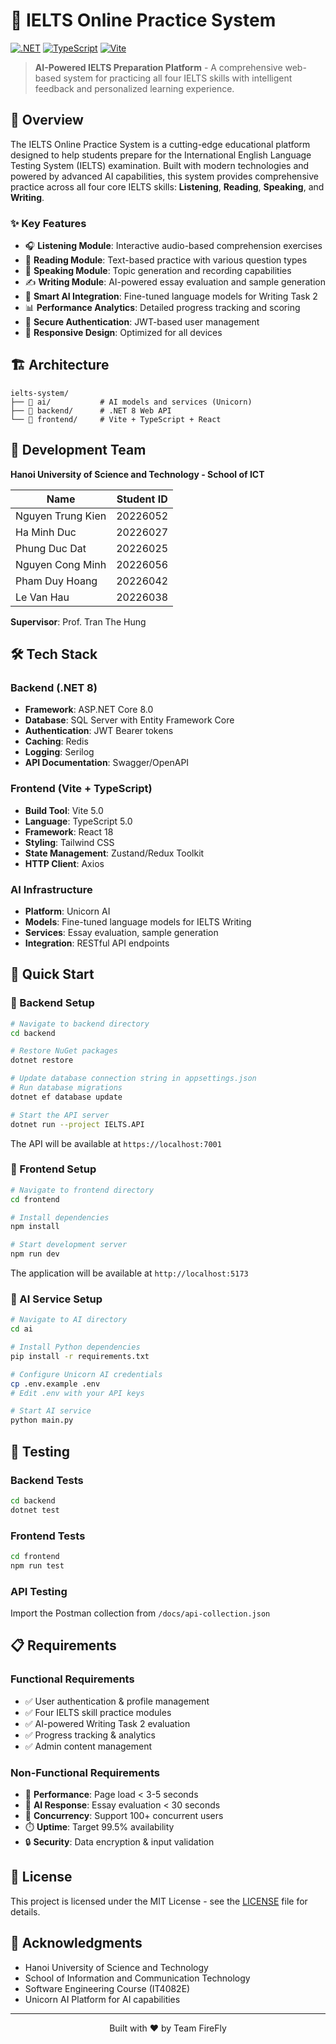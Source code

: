 # 🎯 IELTS Online Practice System

[![.NET](https://img.shields.io/badge/.NET-8.0-blue.svg)](https://dotnet.microsoft.com/)
[![TypeScript](https://img.shields.io/badge/TypeScript-5.0-blue.svg)](https://www.typescriptlang.org/)
[![Vite](https://img.shields.io/badge/Vite-5.0-646CFF.svg)](https://vitejs.dev/)

> **AI-Powered IELTS Preparation Platform** - A comprehensive web-based system for practicing all four IELTS skills with intelligent feedback and personalized learning experience.

## 🌟 Overview

The IELTS Online Practice System is a cutting-edge educational platform designed to help students prepare for the International English Language Testing System (IELTS) examination. Built with modern technologies and powered by advanced AI capabilities, this system provides comprehensive practice across all four core IELTS skills: **Listening**, **Reading**, **Speaking**, and **Writing**.

### ✨ Key Features

- 🎧 **Listening Module**: Interactive audio-based comprehension exercises
- 📖 **Reading Module**: Text-based practice with various question types
- 🎤 **Speaking Module**: Topic generation and recording capabilities  
- ✍️ **Writing Module**: AI-powered essay evaluation and sample generation
- 🤖 **Smart AI Integration**: Fine-tuned language models for Writing Task 2
- 📊 **Performance Analytics**: Detailed progress tracking and scoring
- 🔐 **Secure Authentication**: JWT-based user management
- 📱 **Responsive Design**: Optimized for all devices

## 🏗️ Architecture

```
ielts-system/
├── 📁 ai/           # AI models and services (Unicorn)
├── 📁 backend/      # .NET 8 Web API
└── 📁 frontend/     # Vite + TypeScript + React
```

## 👥 Development Team

**Hanoi University of Science and Technology - School of ICT**

| Name | Student ID |
|------|------------|
| Nguyen Trung Kien | 20226052 |
| Ha Minh Duc | 20226027 | 
| Phung Duc Dat | 20226025 | 
| Nguyen Cong Minh | 20226056 |
| Pham Duy Hoang | 20226042 |
| Le Van Hau | 20226038 |

**Supervisor**: Prof. Tran The Hung

## 🛠️ Tech Stack

### Backend (.NET 8)
- **Framework**: ASP.NET Core 8.0
- **Database**: SQL Server with Entity Framework Core
- **Authentication**: JWT Bearer tokens
- **Caching**: Redis
- **Logging**: Serilog
- **API Documentation**: Swagger/OpenAPI

### Frontend (Vite + TypeScript)
- **Build Tool**: Vite 5.0
- **Language**: TypeScript 5.0
- **Framework**: React 18
- **Styling**: Tailwind CSS
- **State Management**: Zustand/Redux Toolkit
- **HTTP Client**: Axios

### AI Infrastructure
- **Platform**: Unicorn AI
- **Models**: Fine-tuned language models for IELTS Writing
- **Services**: Essay evaluation, sample generation
- **Integration**: RESTful API endpoints

## 🚀 Quick Start

### 🔧 Backend Setup

```bash
# Navigate to backend directory
cd backend

# Restore NuGet packages
dotnet restore

# Update database connection string in appsettings.json
# Run database migrations
dotnet ef database update

# Start the API server
dotnet run --project IELTS.API
```

The API will be available at `https://localhost:7001`

### 🎨 Frontend Setup

```bash
# Navigate to frontend directory
cd frontend

# Install dependencies
npm install

# Start development server
npm run dev
```

The application will be available at `http://localhost:5173`

### 🤖 AI Service Setup

```bash
# Navigate to AI directory
cd ai

# Install Python dependencies
pip install -r requirements.txt

# Configure Unicorn AI credentials
cp .env.example .env
# Edit .env with your API keys

# Start AI service
python main.py
```

## 🧪 Testing

### Backend Tests
```bash
cd backend
dotnet test
```

### Frontend Tests
```bash
cd frontend
npm run test
```

### API Testing
Import the Postman collection from `/docs/api-collection.json`

## 📋 Requirements

### Functional Requirements
- ✅ User authentication & profile management
- ✅ Four IELTS skill practice modules
- ✅ AI-powered Writing Task 2 evaluation
- ✅ Progress tracking & analytics
- ✅ Admin content management

### Non-Functional Requirements
- 🚀 **Performance**: Page load < 3-5 seconds
- 🤖 **AI Response**: Essay evaluation < 30 seconds  
- 👥 **Concurrency**: Support 100+ concurrent users
- ⏱️ **Uptime**: Target 99.5% availability
- 🔒 **Security**: Data encryption & input validation

## 📝 License

This project is licensed under the MIT License - see the [LICENSE](LICENSE) file for details.

## 🙏 Acknowledgments

- Hanoi University of Science and Technology
- School of Information and Communication Technology  
- Software Engineering Course (IT4082E)
- Unicorn AI Platform for AI capabilities

---

<div align="center">
Built with ❤️ by Team FireFly
</div>
